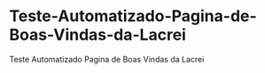 # Teste-Automatizado-Pagina-de-Boas-Vindas-da-Lacrei
Teste Automatizado Pagina de Boas Vindas da Lacrei





